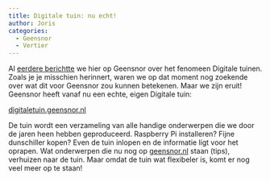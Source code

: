 ```yaml
---
title: Digitale tuin: nu echt!
author: Joris
categories:
  - Geensnor
  - Vertier
---
```


Al [eerdere berichtte](https://geensnor.netlify.app/digitale-tuinen/) we hier op Geensnor over het fenomeen Digitale tuinen. Zoals je je misschien herinnert, waren we op dat moment nog zoekende over wat dit voor Geensnor zou kunnen betekenen. Maar we zijn eruit! Geensnor heeft vanaf nu een echte, eigen Digitale tuin: 

[digitaletuin.geensnor.nl](http://digitaletuin.geensnor.nl)

De tuin wordt een verzameling van alle handige onderwerpen die we door de jaren heen hebben geproduceerd. Raspberry Pi installeren? Fijne dunschiller kopen? Even de tuin inlopen en de informatie ligt voor het oprapen. Wat onderwerpen die nu nog op [geensnor.nl](http://www.geensnor.nl) staan (tips), verhuizen naar de tuin. Maar omdat de tuin wat flexibeler is, komt er nog veel meer op te staan!
